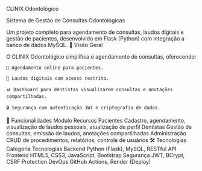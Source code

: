 CLINIX Odontológico

Sistema de Gestão de Consultas Odontológicas

Um projeto completo para agendamento de consultas, laudos digitais e gestão de pacientes, desenvolvido em Flask (Python) com integração a banco de dados MySQL.
📌 Visão Geral

O CLINIX Odontológico simplifica o agendamento de consultas, oferecendo:

    🦷 Agendamento online para pacientes.

    📄 Laudos digitais com acesso restrito.

    📊 Dashboard para dentistas visualizarem consultas e anotações compartilhadas.

    🔒 Segurança com autenticação JWT e criptografia de dados.

🚀 Funcionalidades
Módulo	Recursos
Pacientes	Cadastro, agendamento, visualização de laudos pessoais, atualização de perfil
Dentistas	Gestão de consultas, emissão de laudos, anotações compartilhadas
Administração	CRUD de procedimentos, relatórios, controle de usuários
🛠️ Tecnologias
Categoria	Tecnologias
Backend	Python (Flask), MySQL, RESTful API
Frontend	HTML5, CSS3, JavaScript, Bootstrap
Segurança	JWT, BCrypt, CSRF Protection
DevOps	GitHub Actions, Render (Deploy)
